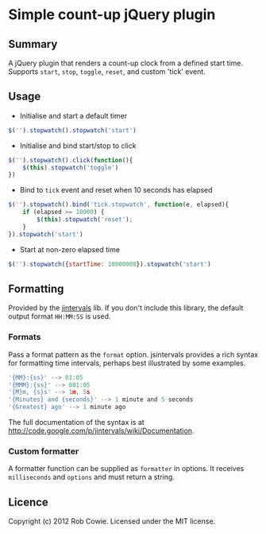 # Simple count-up jQuery plugin

## Summary

A jQuery plugin that renders a count-up clock from a defined start time. Supports `start`, `stop`, `toggle`, `reset`, and custom 'tick' event.

## Usage

* Initialise and start a default timer

```js
$('').stopwatch().stopwatch('start')
```


* Initialise and bind start/stop to click

```js
$('').stopwatch().click(function(){
    $(this).stopwatch('toggle')
})
```

* Bind to <code>tick</code> event and reset when 10 seconds has elapsed

```js
$('').stopwatch().bind('tick.stopwatch', function(e, elapsed){
    if (elapsed >= 10000) {
        $(this).stopwatch('reset');
    }
}).stopwatch('start')
```

* Start at non-zero elapsed time

```js
$('').stopwatch({startTime: 10000000}).stopwatch('start')
```

## Formatting

Provided by the [jintervals](https://github.com/nene/jintervals) lib. If you don't 
include this library, the default output format `HH:MM:SS` is used.

### Formats

Pass a format pattern as the `format` option. jsintervals provides a rich syntax for formatting 
time intervals, perhaps best illustrated by some examples. 

```js
'{MM}:{ss}' --> 01:05
'{MMM}:{ss}' --> 001:05
'{M}m, {s}s' --> 1m, 5s
'{Minutes} and {seconds}' --> 1 minute and 5 seconds
'{Greatest} ago' --> 1 minute ago
```

The full documentation of the syntax is at http://code.google.com/p/jintervals/wiki/Documentation.

### Custom formatter
 
A formatter function can be supplied as `formatter` in options. It receives `milliseconds` and 
`options` and must return a string.

## Licence

Copyright (c) 2012 Rob Cowie. Licensed under the MIT license.